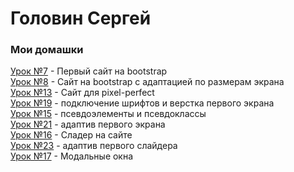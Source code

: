 # Головин Сергей
### Мои домашки 

[Урок №7](https://gsa21076.github.io/project%207/src/ "Bootstrap") - Первый сайт на bootstrap  
[Урок №8](https://gsa21076.github.io/project-8/src/ "Bootstrap") - Сайт на bootstrap с адаптацией по размерам экрана  
[Урок №13](https://gsa21076.github.io/project-13/src/ "Pixel Perfect") - Сайт для pixel-perfect  
[Урок №19](https://gsa21076.github.io/main-project/src/ "main 5/2") - подключение шрифтов и верстка первого экрана  
[Урок №15](https://gsa21076.github.io/project-15/ "hover") - псевдоэлементы и псевдоклассы  
[Урок №21](https://gsa21076.github.io/main-project/src/ "main 5/3") - адаптив первого экрана  
[Урок №16](https://gsa21076.github.io/project-16/src/ "Slider") - Сладер на сайте  
[Урок №23](https://gsa21076.github.io/main-project/src/ "main 5/4") - адаптив первого слайдера  
[Урок №17](https://gsa21076.github.io/project-1/bootstrap/ "Modal-window") - Модальные окна 






